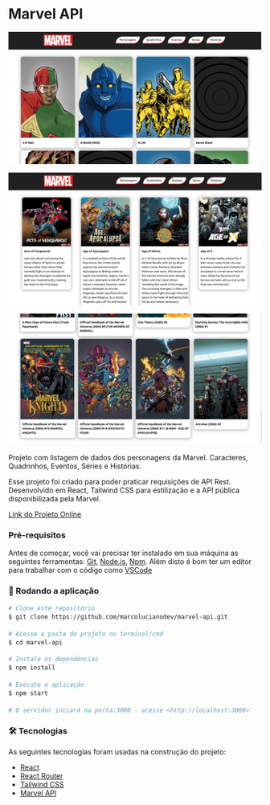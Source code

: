 # Marvel API

[![Projeto Online](https://github.com/marcolucianodev/marvel-api/blob/master/public/marvel-api1.png)](https://react-api-marvel.netlify.app/)

[![Projeto Online](https://github.com/marcolucianodev/marvel-api/blob/master/public/marvel-api2.png)](https://react-api-marvel.netlify.app/)

[![Projeto Online](https://github.com/marcolucianodev/marvel-api/blob/master/public/marvel-api3.png)](https://react-api-marvel.netlify.app/)

Projeto com listagem de dados dos personagens da Marvel. Caracteres, Quadrinhos, Eventos, Séries e Histórias.

Esse projeto foi criado para poder praticar requisições de API Rest. Desenvolvido em React, Tailwind CSS para estilização e a API pública disponibilizada pela Marvel.

[Link do Projeto Online](https://react-api-marvel.netlify.app/)


### Pré-requisitos

Antes de começar, você vai precisar ter instalado em sua máquina as seguintes ferramentas:
[Git](https://git-scm.com), [Node.js](https://nodejs.org/en/), [Npm](https://www.npmjs.com/). 
Além disto é bom ter um editor para trabalhar com o código como [VSCode](https://code.visualstudio.com/)

### 🎲 Rodando a aplicação

```bash
# Clone este repositório
$ git clone https://github.com/marcolucianodev/marvel-api.git

# Acesse a pasta do projeto no terminal/cmd
$ cd marvel-api

# Instale as dependências
$ npm install

# Execute a aplicação
$ npm start

# O servidor inciará na porta:3000 - acesse <http://localhost:3000>
```

### 🛠 Tecnologias

As seguintes tecnologias foram usadas na construção do projeto:

- [React](https://pt-br.reactjs.org/)
- [React Router](https://reactrouter.com/)
- [Tailwind CSS](https://tailwindcss.com/)
- [Marvel API](https://developer.marvel.com/)
